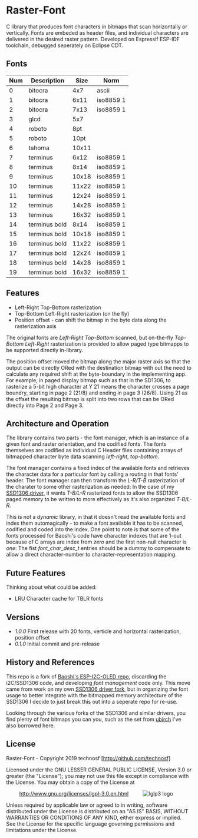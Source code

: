 # Raster-Font

C library that produces font characters in bitmaps that scan horizontally or vertically. Fonts are embeded as header files, and individual characters are delivered in the desired raster pattern. 
Developed on Espressif ESP-IDF toolchain, debugged seperately on Eclipse CDT.


## Fonts

| Num | Description | Size | Norm |
|-----|-------------|------|------|
|0 | bitocra |4x7 |ascii|
|1 | bitocra |6x11 |iso8859 1|
|2 | bitocra |7x13 |iso8859 1|
|3 | glcd |5x7|
|4 | roboto |8pt|
|5 | roboto |10pt|
|6 | tahoma |10x11 |
|7 | terminus |6x12 |iso8859 1|
|8 | terminus |8x14 |iso8859 1|
|9 | terminus |10x18 |iso8859 1|
|10 | terminus |11x22 |iso8859 1|
|11 | terminus |12x24 |iso8859 1|
|12 | terminus |14x28 |iso8859 1|
|13 | terminus |16x32 |iso8859 1|
|14 | terminus bold |8x14 |iso8859 1|
|15 | terminus bold |10x18 |iso8859 1|
|16 | terminus bold |11x22 |iso8859 1|
|17 | terminus bold |12x24 |iso8859 1|
|18 | terminus bold |14x28 |iso8859 1|
|19 | terminus bold |16x32 |iso8859 1|


## Features

* Left-Right Top-Bottom rasterization
* Top-Bottom Left-Right rasterization (on the fly)
* Position offset - can shift the bitmap in the byte data along the rasterization axis 

The original fonts are _Left-Right Top-Bottom_ scanned, but on-the-fly _Top-Bottom Left-Right_ rasterization is provided to allow paged type bitmapps to be supported directly in-library.

The position offset moved the bitmap along the major raster axis so that the output can be directly ORed with the destination bitmap with out the need to calculate any required shift at the byte-boundary in the implementing app. For example, in paged display bitmap such as that in the SD1306, to rasterize a 5-bit high character at Y 21 means the character crosses a page boundry, starting in page 2 (21/8) and ending in page 3 (26/8). Using 21 as the offset the resulting bitmap is split into two rows that can be ORed directly into Page 2 and Page 3.


## Architecture and Operation

The library contains two parts - the font manager, which is an instance of a given font and raster orientation, and the codified fonts. The fonts themselves are codified as individual C Header files containing arrays of bitmapped character byte data scanning _left-right_, _top-bottom_.

The font manager contains a fixed index of the available fonts and retrieves the character data for a particular font by calling a routing in that fonts' header. The font manager can then transform the _L-R/T-B_ rasterization of the charater to some other rasterization as needed: In the case of my [SSD1306 driver](https://github.com/technosf/ESP32-SSD1306-Driver), it wants _T-B/L-R_ rasterized fonts to allow the SSD1306 paged memory to be written to more effectively as it's also organized _T-B/L-R_.

This is not a _dynamic_ library, in that it doesn't read the available fonts and index them automagically - to make a font available it has to be scanned, codified and coded into the index. One point to note is that some of the fonts processed for Baoshi's code have character indexes that are 1-out because of C arrays are index from _zero_ and the first non-null character is _one_: The fist *font_char_desc_t* entries should be a dummy to compensate to allow a direct character-number to character-representation mapping.
  

## Future Features

Thinking about what could be added:
* LRU Character cache for TBLR fonts

##  Versions

* _1.0.0_	First release with 20 fonts, verticle and horizontal rasterization, position offset
* _0.1.0_	Initial commit and pre-release


## History and References

This repo is a fork of [Baoshi's ESP-I2C-OLED repo](https://github.com/baoshi/ESP-I2C-OLED), discarding the i2C/SSD1306 code, and developing _font management_ code only. This move came from work on my own [SSD1306 driver fork](https://github.com/technosf/ESP32-SSD1306-Driver), but in organizing the font usage to better integrate with the bitmapped memory architecture of the SSD1306 I decide to just break this out into a seperate repo for re-use.

Looking through the various forks of the SSD1306 and similar drivers, you find plenty of font bitmaps you can you, such as the set from [ubirch](https://github.com/ubirch/esp32-i2c-ssd1306-oled) I've also borrowed here.


## License

Raster-Font - Copyright 2019  technosf  [http://github.com/technosf]

Licensed under the GNU LESSER GENERAL PUBLIC LICENSE, Version 3.0 or greater (the "License");
you may not use this file except in compliance with the License.
You may obtain a copy of the License at

&nbsp;&nbsp;&nbsp;&nbsp;&nbsp;&nbsp;&nbsp;&nbsp;
http://www.gnu.org/licenses/lgpl-3.0.en.html
&nbsp;&nbsp;&nbsp;&nbsp;&nbsp;&nbsp;&nbsp;&nbsp;
![lglp3 logo](http://www.gnu.org/graphics/lgplv3-88x31.png)

Unless required by applicable law or agreed to in writing, software
distributed under the License is distributed on an "AS IS" BASIS,
WITHOUT WARRANTIES OR CONDITIONS OF ANY KIND, either express or implied.
See the License for the specific language governing permissions and
limitations under the License.

